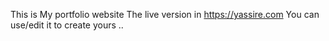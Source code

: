 This is My portfolio website
The live version in https://yassire.com
You can use/edit it to create yours ..
